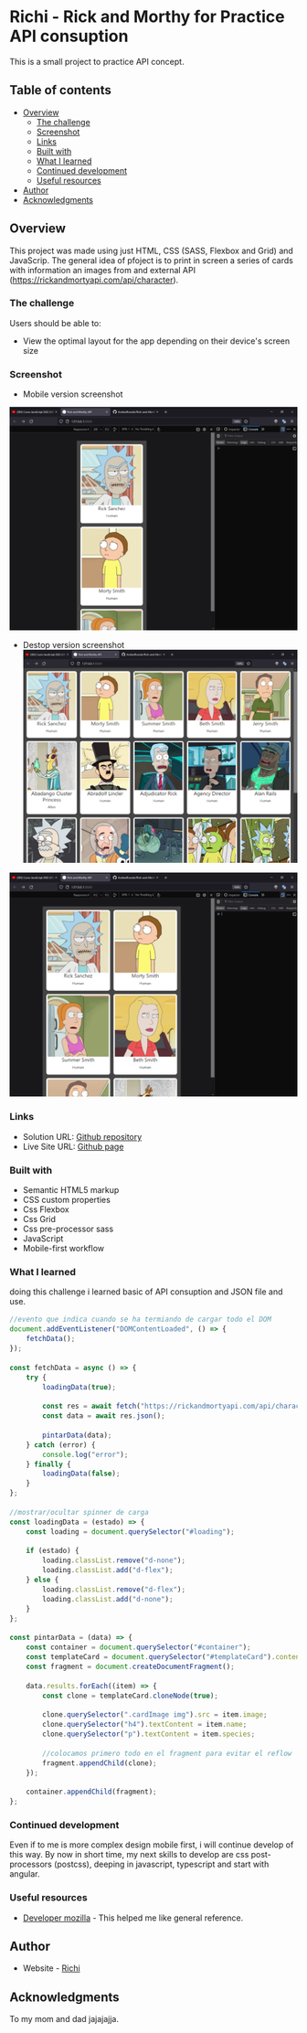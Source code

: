 # Richi - Rick and Morthy for Practice API consuption

This is a small project to practice API concept.

## Table of contents

-   [Overview](#overview)
    -   [The challenge](#the-challenge)
    -   [Screenshot](#screenshot)
    -   [Links](#links)
    -   [Built with](#built-with)
    -   [What I learned](#what-i-learned)
    -   [Continued development](#continued-development)
    -   [Useful resources](#useful-resources)
-   [Author](#author)
-   [Acknowledgments](#acknowledgments)

## Overview

This project was made using just HTML, CSS (SASS, Flexbox and Grid) and JavaScrip. The general idea of pfoject is to print in screen a series of cards with information an images from and external API (https://rickandmortyapi.com/api/character).

### The challenge

Users should be able to:

-   View the optimal layout for the app depending on their device's screen size

### Screenshot

-   Mobile version screenshot

![Mobile version screenshot](./screenshots/mobile-screenshot.png)

-   Destop version screenshot
    ![Destop version screenshot](./screenshots/desktop-screenshot.png)

![Tablet version screenshot](./screenshots/tablet-screenshot.png)

### Links

-   Solution URL: [Github repository](https://github.com/AndresRicardo/Rick-and-Morthy-API.git)
-   Live Site URL: [Github page](https://andresricardo.github.io/time-tracking-dashboard-main/)

### Built with

-   Semantic HTML5 markup
-   CSS custom properties
-   Css Flexbox
-   Css Grid
-   Css pre-processor sass
-   JavaScript
-   Mobile-first workflow

### What I learned

doing this challenge i learned basic of API consuption and JSON file and use.

```javascript
//evento que indica cuando se ha termiando de cargar todo el DOM
document.addEventListener("DOMContentLoaded", () => {
    fetchData();
});

const fetchData = async () => {
    try {
        loadingData(true);

        const res = await fetch("https://rickandmortyapi.com/api/character");
        const data = await res.json();

        pintarData(data);
    } catch (error) {
        console.log("error");
    } finally {
        loadingData(false);
    }
};

//mostrar/ocultar spinner de carga
const loadingData = (estado) => {
    const loading = document.querySelector("#loading");

    if (estado) {
        loading.classList.remove("d-none");
        loading.classList.add("d-flex");
    } else {
        loading.classList.remove("d-flex");
        loading.classList.add("d-none");
    }
};

const pintarData = (data) => {
    const container = document.querySelector("#container");
    const templateCard = document.querySelector("#templateCard").content;
    const fragment = document.createDocumentFragment();

    data.results.forEach((item) => {
        const clone = templateCard.cloneNode(true);

        clone.querySelector(".cardImage img").src = item.image;
        clone.querySelector("h4").textContent = item.name;
        clone.querySelector("p").textContent = item.species;

        //colocamos primero todo en el fragment para evitar el reflow
        fragment.appendChild(clone);
    });

    container.appendChild(fragment);
};
```

### Continued development

Even if to me is more complex design mobile first, i will continue develop of this way.
By now in short time, my next skills to develop are css post-processors (postcss), deeping in javascript, typescript and start with angular.

### Useful resources

-   [Developer mozilla](https://developer.mozilla.org/es/docs/Web/CSS/) - This helped me like general reference.

## Author

-   Website - [Richi](https://github.com/AndresRicardo)

## Acknowledgments

To my mom and dad jajajajja.

